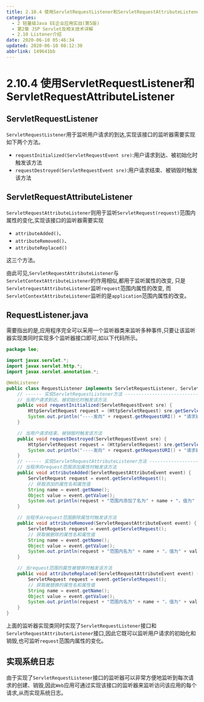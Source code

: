 ```yaml
---
title: 2.10.4 使用ServletRequestListener和ServletRequestAttributeListener
categories: 
  - 2 轻量级Java EE企业应用实战(第5版)
  - 第2章 JSP Servlet及相关技术详解
  - 2.10 Listener介绍
date: 2020-06-10 05:46:34
updated: 2020-06-10 08:12:30
abbrlink: 149641bb
---
```

# 2.10.4 使用ServletRequestListener和ServletRequestAttributeListener
## ServletRequestListener
`ServletRequestListener`用于监听用户请求的到达,实现该接口的监听器需要实现如下两个方法。
- `requestInitialized(ServletRequestEvent sre)`:用户请求到达、被初始化时触发该方法
- `requestDestroyed(ServletRequestEvent sre)`:用户请求结束、被销毁时触发该方法

## ServletRequestAttributeListener
`ServletRequestAttributeListener`则用于监听`ServletRequest(request)`范围内属性的变化,实现该接口的监听器需要实现
- `attributeAdded()`、
- `attributeRemoved()`、
- `attributeReplaced()`

这三个方法。

由此可见,`ServletRequestAttributeListener`与`ServletContextAttributeListener`的作用相似,都用于监听属性的改变,
只是`ServletrequestAttributeListener`监听`request`范围内属性的改变,
而`ServletContextAttributeListener`监听的是`application`范围内属性的改变。

## RequestListener.java
需要指出的是,应用程序完全可以采用一个监听器类来监听多种事件,只要让该监听器实现类同时实现多个监听器接口即可,如以下代码所示。
```java
package lee;

import javax.servlet.*;
import javax.servlet.http.*;
import javax.servlet.annotation.*;

@WebListener
public class RequestListener implements ServletRequestListener, ServletRequestAttributeListener {
    // ------ 实现ServletRequestListener方法 -------------------------------------
    // 当用户请求到达、被初始化时触发该方法
    public void requestInitialized(ServletRequestEvent sre) {
        HttpServletRequest request = (HttpServletRequest) sre.getServletRequest();
        System.out.println("----发向" + request.getRequestURI() + "请求被初始化----");
    }

    // 当用户请求结束、被销毁时触发该方法
    public void requestDestroyed(ServletRequestEvent sre) {
        HttpServletRequest request = (HttpServletRequest) sre.getServletRequest();
        System.out.println("----发向" + request.getRequestURI() + "请求被销毁----");
    }
    // ------ 实现ServletRequestAttributeListener方法 ------------------------------
    // 当程序向request范围添加属性时触发该方法
    public void attributeAdded(ServletRequestAttributeEvent event) {
        ServletRequest request = event.getServletRequest();
        // 获取添加的属性名和属性值
        String name = event.getName();
        Object value = event.getValue();
        System.out.println(request + "范围内添加了名为" + name + "，值为" + value + "的属性!");
    }

    // 当程序从request范围删除属性时触发该方法
    public void attributeRemoved(ServletRequestAttributeEvent event) {
        ServletRequest request = event.getServletRequest();
        // 获取被删除的属性名和属性值
        String name = event.getName();
        Object value = event.getValue();
        System.out.println(request + "范围内名为" + name + "，值为" + value + "的属性被删除了!");
    }

    // 当request范围的属性被替换时触发该方法
    public void attributeReplaced(ServletRequestAttributeEvent event) {
        ServletRequest request = event.getServletRequest();
        // 获取被替换的属性名和属性值
        String name = event.getName();
        Object value = event.getValue();
        System.out.println(request + "范围内名为" + name + "，值为" + value + "的属性被替换了!");
    }
}
```
上面的监听器实现类同时实现了`ServletRequestListener`接口和`ServletRequestAttributerListener`接口,因此它既可以监听用户请求的初始化和销毁,也可监听`request`范围内属性的变化。
## 实现系统日志
由于实现了`ServletRequestListener`接口的监听器可以非常方便地监听到每次请求的创建、销毁,因此`Web`应用可通过实现该接口的监听器来监听访问该应用的每个请求,从而实现系统日志。
